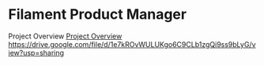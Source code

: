 
# Filament Product Manager 

Project Overview
[Project Overview](https://drive.google.com/file/d/1e7kROvWULUKgo6C9CLb1zgQi9ss9bLyG/view?usp=sharing)
https://drive.google.com/file/d/1e7kROvWULUKgo6C9CLb1zgQi9ss9bLyG/view?usp=sharing
